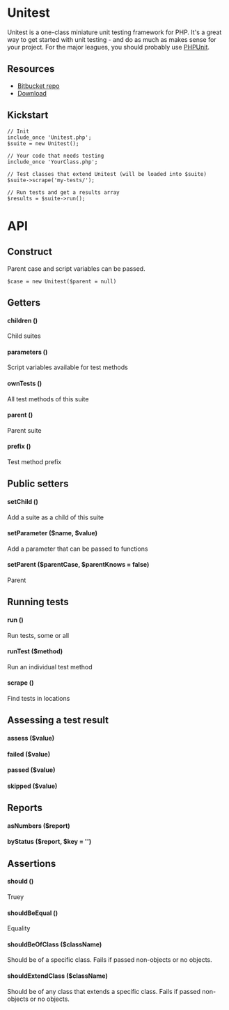 
# Unitest

Unitest is a one-class miniature unit testing framework for PHP. It's a great way to get started with unit testing - and do as much as makes sense for your project. For the major leagues, you should probably use [PHPUnit](http://phpunit.de/).

## Resources

- [Bitbucket repo](https://bitbucket.org/Eiskis/unitest/)
- [Download](https://bitbucket.org/Eiskis/unitest/src/master/Unitest.php)

## Kickstart

	// Init
	include_once 'Unitest.php';
	$suite = new Unitest();

	// Your code that needs testing
	include_once 'YourClass.php';

	// Test classes that extend Unitest (will be loaded into $suite)
	$suite->scrape('my-tests/');

	// Run tests and get a results array
	$results = $suite->run();



# API

## Construct

Parent case and script variables can be passed.

	$case = new Unitest($parent = null)

## Getters

#### children ()

Child suites

#### parameters ()

Script variables available for test methods

#### ownTests ()

All test methods of this suite

#### parent ()

Parent suite

#### prefix ()

Test method prefix



## Public setters

#### setChild ()

Add a suite as a child of this suite

#### setParameter ($name, $value)

Add a parameter that can be passed to functions

#### setParent ($parentCase, $parentKnows = false)

Parent



## Running tests

#### run ()

Run tests, some or all

#### runTest ($method)

Run an individual test method

#### scrape ()

Find tests in locations



## Assessing a test result

#### assess ($value)

#### failed ($value)

#### passed ($value)

#### skipped ($value)



## Reports

#### asNumbers ($report)

#### byStatus ($report, $key = '')



## Assertions

#### should ()

Truey

#### shouldBeEqual ()

Equality

#### shouldBeOfClass ($className)

Should be of a specific class. Fails if passed non-objects or no objects.

#### shouldExtendClass ($className)

Should be of any class that extends a specific class. Fails if passed non-objects or no objects.
